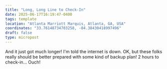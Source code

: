 ```yaml
---
title: "Long, Long Line to Check-In"
date: 2025-06-17T16:19:47-0400
tags: template
location: "Atlanta Marriott Marquis, Atlanta, GA, USA"
coordinates: "33.76148734703258, -84.38430418997496"
draft: false
type: micropost
---
```

And it just got much longer!  I'm told the internet is down.  OK, but these folks really should be better prepared with some kind of backup plan!  2 hours to check-in... Ouch!
